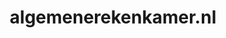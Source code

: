 ---
layout: post
title:  "algemenerekenkamer.nl"
internal_url:  "/data/algemenerekenkamer.nl.html"
categories: dutchgov
---